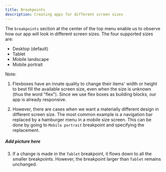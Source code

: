```yaml
---
title: Breakpoints
description: Creating apps for different screen sizes
---
```

The `breakpoints` section at the center of the top menu enable us to observe how our app will look in different screen sizes. The four supported sizes are:

- Desktop (default)
- Tablet
- Mobile landscape
- Mobile portrait

Note: 

1. Flexboxes have an innate quality to change their items' width or height to best fill the available screen size, even when the size is unknown (thus the word "flex"). Since we use flex boxes as building blocks, our app is already responsive. 

2. However, there are cases when we want a materially different design in different screen size. The most common example is a navigation bar replaced by a hamburger menu in a mobile size screen. This can be done by going to `Mobile portrait` breakpoint and specifying the replacement. 

##### Add picture here

3. If a change is made in the `Tablet` breakpoint, it flows down to all the smaller breakpoints. However, the breakpoint larger than `Tablet` remains unchanged. 